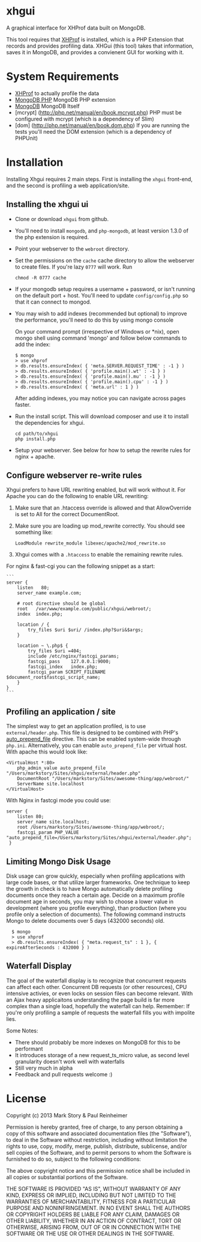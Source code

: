 xhgui
=====

A graphical interface for XHProf data built on MongoDB.

This tool requires that [XHProf](http://pecl.php.net/package/xhprof) is installed, which is a PHP Extension that records and provides profiling data. XHGui (this tool) takes that information, saves it in MongoDB, and provides a convienent GUI for working with it.


System Requirements
===================

 * [XHProf](http://pecl.php.net/package/xhprof) to actually profile the data
 * [MongoDB PHP](http://pecl.php.net/package/mongo) MongoDB PHP extension
 * [MongoDB](http://www.mongodb.org/) MongoDB Itself
 * [mcrypt] (http://php.net/manual/en/book.mcrypt.php) PHP must be configured with mcrypt (which is a dependency of Slim)
 * [dom] (http://php.net/manual/en/book.dom.php) If you are running the tests you'll need the DOM extension (which is a dependency of PHPUnit)


Installation
============

Installing Xhgui requires 2 main steps. First is installing the `xhgui` front-end, and the second is profiling a web application/site.


Installing the xhgui ui
-----------------------

* Clone or download `xhgui` from github.
* You'll need to install `mongodb`, and `php-mongodb`, at least version 1.3.0 of the php extension is required.
* Point your webserver to the `webroot` directory.
* Set the permissions on the `cache` cache directory to allow the webserver to create files.
  If you're lazy `0777` will work. Run

  ```
  chmod -R 0777 cache
  ```

* If your mongodb setup requires a username + password, or isn't running on the default port + host.
  You'll need to update `config/config.php` so that it can connect to mongod.
* You may wish to add indexes (recommended but optional) to improve the performance, you'll need to do this by using mongo console

  On your command prompt (irrespective of Windows or \*nix), open mongo shell using command 'mongo' and follow below  commands to add the index:
  
  ```
  $ mongo
  > use xhprof
  > db.results.ensureIndex( { 'meta.SERVER.REQUEST_TIME' : -1 } )
  > db.results.ensureIndex( { 'profile.main().wt' : -1 } )
  > db.results.ensureIndex( { 'profile.main().mu' : -1 } )
  > db.results.ensureIndex( { 'profile.main().cpu' : -1 } )
  > db.results.ensureIndex( { 'meta.url' : 1 } )
  ```

  After adding indexes, you may notice you can navigate across pages faster.
* Run the install script. This will download composer and use it to install the dependencies for xhgui.

    ```
    cd path/to/xhgui
    php install.php
    ```

* Setup your webserver. See below for how to setup the rewrite rules for nginx + apache.

Configure webserver re-write rules
----------------------------------

Xhgui prefers to have URL rewriting enabled, but will work without it.
For Apache you can do the following to enable URL rewriting:

1. Make sure that an .htaccess override is allowed and that AllowOverride is
   set to All for the correct DocumentRoot.
2. Make sure you are loading up mod_rewrite correctly. You should see something like:

    ```
    LoadModule rewrite_module libexec/apache2/mod_rewrite.so
    ```

3. Xhgui comes with a `.htaccess` to enable the remaining rewrite rules.

For nginx & fast-cgi you can the following snippet as a start:

    ```
    server {
        listen   80;
        server_name example.com;

        # root directive should be global
        root   /var/www/example.com/public/xhgui/webroot/;
        index  index.php;

        location / {
            try_files $uri $uri/ /index.php?$uri&$args;
        }

        location ~ \.php$ {
            try_files $uri =404;
            include /etc/nginx/fastcgi_params;
            fastcgi_pass    127.0.0.1:9000;
            fastcgi_index   index.php;
            fastcgi_param SCRIPT_FILENAME $document_root$fastcgi_script_name;
        }
    }
    ```


Profiling an application / site
-------------------------------

The simplest way to get an application profiled, is to use `external/header.php`.
This file is designed to be combined with PHP's [auto_prepend_file](http://www.php.net/manual/en/ini.core.php#ini.auto-prepend-file) directive. This can be enabled system-wide through `php.ini`. Alternatively, you can enable
`auto_prepend_file` per virtual host. With apache this would look like:

    <VirtualHost *:80>
        php_admin_value auto_prepend_file "/Users/markstory/Sites/xhgui/external/header.php"
        DocumentRoot "/Users/markstory/Sites/awesome-thing/app/webroot/"
        ServerName site.localhost
    </VirtualHost>

With Nginx in fastcgi mode you could use:

    server {
        listen 80;
        server_name site.localhost;
        root /Users/markstory/Sites/awesome-thing/app/webroot/;
        fastcgi_param PHP_VALUE "auto_prepend_file=/Users/markstory/Sites/xhgui/external/header.php";
     }

Limiting Mongo Disk Usage 
-------------------------

Disk usage can grow quickly, especially when profiling applications with large code bases, or that utilize larger frameworks. One technique to keep the growth in check is to have Mongo automatically delete profiling documents once they reach a certain age. Decide on a maximum profile document age in seconds, you may wish to choose a lower value in development (where you profile everything), than production (where you profile only a selection of documents). The following command instructs Mongo to delete documents over 5 days (432000 seconds) old.

      $ mongo
      > use xhprof
      > db.results.ensureIndex( { "meta.request_ts" : 1 }, { expireAfterSeconds : 432000 } )

Waterfall Display 
-----------------
The goal of the waterfall display is to recognize that concurrent requests can affect each other. Concurrent DB requests (or other resources), CPU intensive activies, or even locks on session files can become relevant. With an Ajax heavy applicaitons understanding the page build is far more complex than a single load, hopefully the waterfall can help. Remember: If you're only profiling a sample of requests the waterfall fills you with impolite lies. 

Some Notes:

 * There should probably be more indexes on MongoDB for this to be performant
 * It introduces storage of a new request_ts_micro value, as second level granularity doesn't work well with waterfalls
 * Still very much in alpha
 * Feedback and pull requests welcome :)

License
=======

Copyright (c) 2013 Mark Story & Paul Reinheimer

Permission is hereby granted, free of charge, to any person obtaining a copy of this software and associated documentation files (the "Software"), to deal in the Software without restriction, including without limitation the rights to use, copy, modify, merge, publish, distribute, sublicense, and/or sell copies of the Software, and to permit persons to whom the Software is furnished to do so, subject to the following conditions:

The above copyright notice and this permission notice shall be included in all copies or substantial portions of the Software.

THE SOFTWARE IS PROVIDED "AS IS", WITHOUT WARRANTY OF ANY KIND, EXPRESS OR IMPLIED, INCLUDING BUT NOT LIMITED TO THE WARRANTIES OF MERCHANTABILITY, FITNESS FOR A PARTICULAR PURPOSE AND NONINFRINGEMENT. IN NO EVENT SHALL THE AUTHORS OR COPYRIGHT HOLDERS BE LIABLE FOR ANY CLAIM, DAMAGES OR OTHER LIABILITY, WHETHER IN AN ACTION OF CONTRACT, TORT OR OTHERWISE, ARISING FROM, OUT OF OR IN CONNECTION WITH THE SOFTWARE OR THE USE OR OTHER DEALINGS IN THE SOFTWARE.
